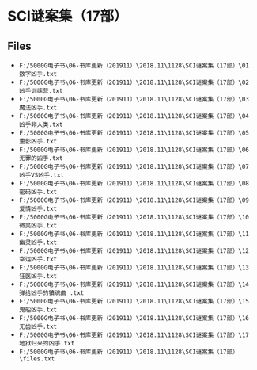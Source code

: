 # SCI谜案集（17部）

## Files

- `F:/5000G电子书\06-书库更新（201911）\2018.11\1128\SCI谜案集（17部）\01 数字凶手.txt`
- `F:/5000G电子书\06-书库更新（201911）\2018.11\1128\SCI谜案集（17部）\02 凶手训练营.txt`
- `F:/5000G电子书\06-书库更新（201911）\2018.11\1128\SCI谜案集（17部）\03 魔法凶手.txt`
- `F:/5000G电子书\06-书库更新（201911）\2018.11\1128\SCI谜案集（17部）\04 凶手非人类.txt`
- `F:/5000G电子书\06-书库更新（201911）\2018.11\1128\SCI谜案集（17部）\05 重影凶手.txt`
- `F:/5000G电子书\06-书库更新（201911）\2018.11\1128\SCI谜案集（17部）\06 无罪的凶手.txt`
- `F:/5000G电子书\06-书库更新（201911）\2018.11\1128\SCI谜案集（17部）\07 凶手VS凶手.txt`
- `F:/5000G电子书\06-书库更新（201911）\2018.11\1128\SCI谜案集（17部）\08 密码凶手.txt`
- `F:/5000G电子书\06-书库更新（201911）\2018.11\1128\SCI谜案集（17部）\09 爱情凶手.txt`
- `F:/5000G电子书\06-书库更新（201911）\2018.11\1128\SCI谜案集（17部）\10 微笑凶手.txt`
- `F:/5000G电子书\06-书库更新（201911）\2018.11\1128\SCI谜案集（17部）\11 幽灵凶手.txt`
- `F:/5000G电子书\06-书库更新（201911）\2018.11\1128\SCI谜案集（17部）\12 幸运凶手.txt`
- `F:/5000G电子书\06-书库更新（201911）\2018.11\1128\SCI谜案集（17部）\13 狂医凶手.txt`
- `F:/5000G电子书\06-书库更新（201911）\2018.11\1128\SCI谜案集（17部）\14 弹给凶手的镇魂曲 .txt`
- `F:/5000G电子书\06-书库更新（201911）\2018.11\1128\SCI谜案集（17部）\15 鬼船凶手.txt`
- `F:/5000G电子书\06-书库更新（201911）\2018.11\1128\SCI谜案集（17部）\16 无齿凶手.txt`
- `F:/5000G电子书\06-书库更新（201911）\2018.11\1128\SCI谜案集（17部）\17 地狱归来的凶手.txt`
- `F:/5000G电子书\06-书库更新（201911）\2018.11\1128\SCI谜案集（17部）\files.txt`
